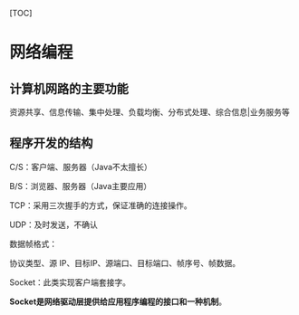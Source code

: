 [TOC]

# 网络编程

## 计算机网路的主要功能

资源共享、信息传输、集中处理、负载均衡、分布式处理、综合信息|业务服务等

## 程序开发的结构

C/S：客户端、服务器（Java不太擅长）

B/S：浏览器、服务器（Java主要应用）

TCP：采用三次握手的方式，保证准确的连接操作。

UDP：及时发送，不确认

数据帧格式：

协议类型、源 IP、目标IP、源端口、目标端口、帧序号、帧数据。

Socket：此类实现客户端套接字。

**Socket是网络驱动层提供给应用程序编程的接口和一种机制**。